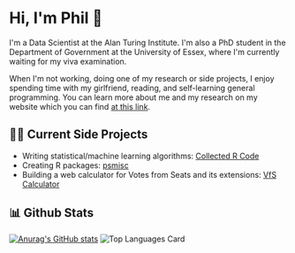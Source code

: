 # Hi, I'm Phil 👋

I'm a Data Scientist at the Alan Turing Institute. I'm also a PhD student in the Department of Government at the University of Essex, where I'm currently waiting for my viva examination.

When I'm not working, doing one of my research or side projects, I enjoy spending time with my girlfriend, reading, and self-learning general programming. You can learn more about me and my research on my website which you can find [at this link](https://philswatton.github.io/).

<!-- ## 📚 Current Self-Learning

- **Course**: CS50’s Introduction to Artificial Intelligence with Python
- **Book**: Code: The Hidden Language of Computer Hardware and Software

## 🔮 Future Self-Learning

- Programming PC games
- **Book**: Structure and Interpretation of Computer Programs -->

## 👨‍💻 Current Side Projects

- Writing statistical/machine learning algorithms: [Collected R Code](https://philswatton.github.io/Collected-R-Code/index.html)
- Creating R packages: [psmisc](https://github.com/philswatton/psmisc)<!--, [rngbox](https://github.com/philswatton/rngbox)-->
- Building a web calculator for Votes from Seats and its extensions: [VfS Calculator](https://philswatton.github.io/VfS_Calculator/index.html)


## 📊 Github Stats

[![Anurag's GitHub stats](https://github-readme-stats.vercel.app/api?username=philswatton&count_private=true&show_icons=true)](https://github.com/philipjswatton/github-readme-stats)
![Top Languages Card](https://github-readme-stats.vercel.app/api/top-langs/?username=philswatton&layout=compact&langs_count=10)

